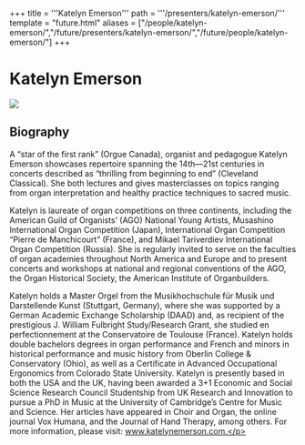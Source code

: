 +++
title = '''Katelyn Emerson'''
path = '''/presenters/katelyn-emerson/'''
template = "future.html"
aliases = ["/people/katelyn-emerson/","/future/presenters/katelyn-emerson/","/future/people/katelyn-emerson/"]
+++

<h1>Katelyn Emerson</h1>

<img class="speaker-photo" src="https://custom.cvent.com/C3A4539B19F74ABCB6FCE437F6BC0A74/files/event/910aaf2914d44586a56fbd0b3b2c31c0/55517dfdc89240bba8374b6af4e68d2c.jpeg">
<h2>Biography</h2>
<p>A “star of the first rank” (Orgue Canada), organist and pedagogue Katelyn Emerson showcases repertoire spanning the 14th—21st centuries in concerts described as “thrilling from beginning to end” (Cleveland Classical). She both lectures and gives masterclasses on topics ranging from organ interpretation and healthy practice techniques to sacred music.

Katelyn is laureate of organ competitions on three continents, including the American Guild of Organists’ (AGO) National Young Artists, Musashino International Organ Competition (Japan), International Organ Competition “Pierre de Manchicourt” (France), and Mikael Tariverdiev International Organ Competition (Russia). She is regularly invited to serve on the faculties of organ academies throughout North America and Europe and to present concerts and workshops at national and regional conventions of the AGO, the Organ Historical Society, the American Institute of Organbuilders. 

Katelyn holds a Master Orgel from the Musikhochschule für Musik und Darstellende Kunst (Stuttgart, Germany), where she was supported by a German Academic Exchange Scholarship (DAAD) and, as recipient of the prestigious J. William Fulbright Study/Research Grant, she studied en perfectionnement at the Conservatoire de Toulouse (France). Katelyn holds double bachelors degrees in organ performance and French and minors in historical performance and music history from Oberlin College & Conservatory (Ohio), as well as a Certificate in Advanced Occupational Ergonomics from Colorado State University. Katelyn is presently based in both the USA and the UK, having been awarded a 3+1 Economic and Social Science Research Council Studentship from UK Research and Innovation to pursue a PhD in Music at the University of Cambridge’s Centre for Music and Science. Her articles have appeared in Choir and Organ, the online journal Vox Humana, and the Journal of Hand Therapy, among others. For more information, please visit: www.katelynemerson.com.</p>

